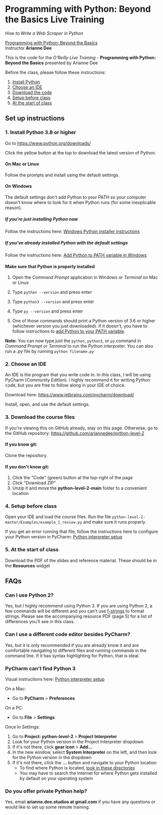 # Programming with Python: Beyond the Basics Live Training
_How to Write a Web Scraper in Python_

[Programming with Python: Beyond the Basics](https://learning.oreilly.com/live-events/programming-with-python-beyond-the-basics/0636920338703/)    
Instructor **Arianne Dee**


This is the code for the *O'Reilly Live Training* - **Programming with Python: Beyond the Basics** presented by Arianne Dee

Before the class, please follow these instructions:
1. [Install Python](#1-install-python-38-or-higher)
2. [Choose an IDE](#2-choose-an-ide)
3. [Download the code](#3-download-the-course-files)
4. [Setup before class](#4-setup-before-class)
5. [At the start of class](#5-at-the-start-of-class)

## Set up instructions
### 1. Install Python 3.8 or higher
Go to https://www.python.org/downloads/

Click the yellow button at the top to download the latest version of Python.

#### On Mac or Linux
Follow the prompts and install using the default settings.

#### On Windows
The default settings don't add Python to your PATH 
so your computer doesn't know where to look for it when Python runs 
(for some inexplicable reason).

##### If you're just installing Python now
Follow the instructions here: [Windows Python installer instructions](docs/WININSTALL.md)

##### If you've already installed Python with the default settings
Follow the instructions here: [Add Python to PATH variable in Windows](docs/WINSETPATH.md)

#### Make sure that Python is properly installed
1. Open the *Command Prompt* application in Windows
or *Terminal* on Mac or Linux

1. Type `python --version` and press enter

1. Type `python3 --version` and press enter

1. Type `py --version` and press enter

1. One of those commands should print 
a Python version of 3.6 or higher 
(whichever version you just downloaded).
 If it doesn't, you have to follow instructions to
 [add Python to your PATH variable](docs/WINSETPATH.md).

**Note:** 
You can now type just the `python`, `python3`, or `py` command
in *Command Prompt* or *Terminal* 
to run the Python interpreter.
You can also run a *.py* file by running 
`python filename.py`

### 2. Choose an IDE
An IDE is the program that you write code in.
In this class, I will be using PyCharm (Community Edition).
I highly recommend it for writing Python code,
but you are free to follow along in your IDE of choice.

Download here: https://www.jetbrains.com/pycharm/download/

Install, open, and use the default settings.

### 3. Download the course files
If you're viewing this on GitHub already, stay on this page.
Otherwise, go to the GitHub repository: https://github.com/ariannedee/python-level-2

#### If you know git:
Clone the repository.

#### If you don't know git:
1. Click the "Code" (green) button at the top-right of the page
2. Click "Download ZIP"
3. Unzip it and move the **python-level-2-main** folder to a convenient location

### 4. Setup before class
Open your IDE and load the course files.
Run the file `python-level-2-master/Examples/example_1_review.py` and make sure it runs properly.

If you get an error running that file, follow the instructions here to configure your Python version in PyCharm:
[Python interpreter setup](docs/PyCharm_interpreter.md)

### 5. At the start of class
Download the PDF of the slides and reference material.
These should be in the **Resources** widget

## FAQs
### Can I use Python 2?

Yes, but I highly recommend using Python 3. 
If you are using Python 2, a few commands will be different and you can't use [f-strings](https://realpython.com/python-f-strings/) to format strings.
Please see the accompanying resource PDF (page 5) for a list of differences you'll see in this class.

### Can I use a different code editor besides PyCharm?

Yes, but it is only recommended if you are already know it and are comfortable navigating to different files and running commands in the command line. 
If it has syntax highlighting for Python, that is ideal.

### PyCharm can't find Python 3

Visual instructions here: [Python interpreter setup](docs/PyCharm_interpreter.md)

On a Mac:
- Go to **PyCharm** > **Preferences**

On a PC:
- Go to **File** > **Settings**

Once in Settings:
1. Go to **Project: python-level-2** > **Project Interpreter**
1. Look for your Python version in the Project Interpreter dropdown
1. If it's not there, click **gear icon** > **Add...**
1. In the new window, select **System Interpreter** on the left, and then look for the Python version in the dropdown
1. If it's not there, click the **...** button and navigate to your Python location
   - To find where Python is located, [look in these directories](docs/PATH_LOCATIONS.md)
   - You may have to search the internet for where Python gets installed by default on your operating system

### Do you offer private Python help?
Yes, email **arianne.dee.studios at gmail.com** if you have any questions
or would like to set up some remote training.
